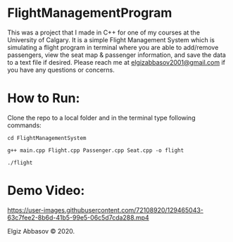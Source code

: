 # FlightManagementProgram
This was a project that I made in C++ for one of my courses at the University of Calgary. It is a simple Flight Management System which is simulating a flight program in terminal where you are able to add/remove passengers, view the seat map & passenger information, and save the data to a text file if desired. Please reach me at elgizabbasov2001@gmail.com if you have any questions or concerns.
# How to Run:
Clone the repo to a local folder and in the terminal type following commands:

```
cd FlightManagementSystem
```

```
g++ main.cpp Flight.cpp Passenger.cpp Seat.cpp -o flight
```

```
./flight
```

# Demo Video: 

https://user-images.githubusercontent.com/72108920/129465043-63c7fee2-8b6d-41b5-99e5-06c5d7cda288.mp4

Elgiz Abbasov © 2020.
